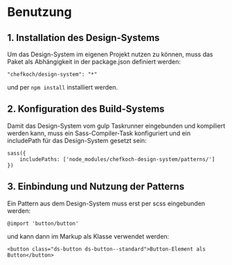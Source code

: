 # Benutzung

## 1. Installation des Design-Systems
Um das Design-System im eigenen Projekt nutzen zu können, muss
das Paket als Abhängigkeit in der package.json definiert werden:

    "chefkoch/design-system": "*"

und per `npm install` installiert werden.
    
## 2. Konfiguration des Build-Systems
Damit das Design-System vom gulp Taskrunner eingebunden und kompiliert
werden kann, muss ein Sass-Compiler-Task konfiguriert und ein
includePath für das Design-System gesetzt sein:

    sass({
        includePaths: ['node_modules/chefkoch-design-system/patterns/']
    }) 

## 3. Einbindung und Nutzung der Patterns
Ein Pattern aus dem Design-System muss erst per scss eingebunden werden:

    @import 'button/button'

und kann dann im Markup als Klasse verwendet werden:

    <button class="ds-button ds-button--standard">Button-Element als Button</button>

